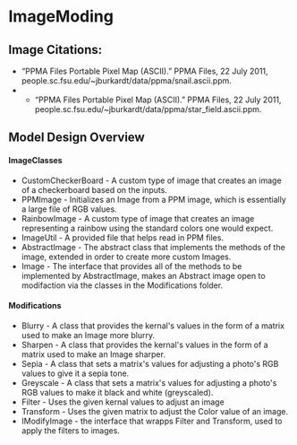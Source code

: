 # ImageModing

## Image Citations:
* “PPMA Files Portable Pixel Map (ASCII).” PPMA Files, 22 July 2011, people.sc.fsu.edu/~jburkardt/data/ppma/snail.ascii.ppm. 
* * “PPMA Files Portable Pixel Map (ASCII).” PPMA Files, 22 July 2011, people.sc.fsu.edu/~jburkardt/data/ppma/star_field.ascii.ppm. 

## Model Design Overview

#### ImageClasses
* CustomCheckerBoard - A custom type of image that creates an image of a checkerboard based on the inputs.
* PPMImage - Initializes an Image from a PPM image, which is essentially a large file of RGB values.
* RainbowImage - A custom type of image that creates an image representing a rainbow using the standard colors one would expect.
* ImageUtil - A provided file that helps read in PPM files.
* AbstractImage - The abstract class that implements the methods of the image, extended in order to create more custom Images.
* Image - The interface that provides all of the methods to be implemented by AbstractImage, makes an Abstract image open to modifaction via the classes in the Modifications folder.

#### Modifications
* Blurry - A class that provides the kernal's values in the form of a matrix used to make an Image more blurry.
* Sharpen - A class that provides the kernal's values in the form of a matrix used to make an Image sharper.
* Sepia - A class that sets a matrix's values for adjusting a photo's RGB values to give it a sepia tone.
* Greyscale - A class that sets a matrix's values for adjusting a photo's RGB values to make it black and white (greyscaled).
* Filter - Uses the given kernal values to adjust an image  
* Transform - Uses the given matrix to adjust the Color value of an image.
* IModifyImage - the interface that wrapps Filter and Transform, used to apply the filters to images.
